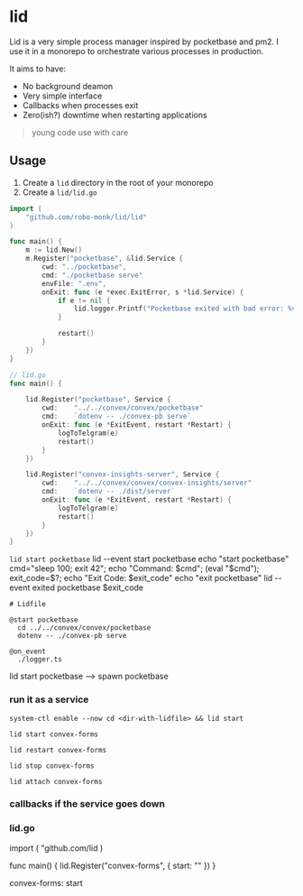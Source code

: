 # lid

Lid is a very simple process manager inspired by pocketbase and pm2.
I use it in a monorepo to orchestrate various processes in production.

It aims to have:
- No background deamon
- Very simple interface
- Callbacks when processes exit
- Zero(ish?) downtime when restarting applications

> young code use with care

## Usage
1. Create a `lid` directory in the root of your monorepo
2. Create a `lid/lid.go`
```go
import (
	"github.com/robo-monk/lid/lid"
)

func main() {
	m := lid.New()
	m.Register("pocketbase", &lid.Service {
		cwd: "../pocketbase",
		cmd: "./pocketbase serve"
		envFile: ".env",
		onExit: func (e *exec.ExitError, s *lid.Service) {
			if e != nil {
				lid.logger.Printf("Pocketbase exited with bad error: %v\n", e)
			}

			restart()
		}
	})
}
```


```go
// lid.go
func main() {

	lid.Register("pocketbase", Service {
		cwd: 	"../../convex/convex/pocketbase"
		cmd: 	`dotenv -- ./convex-pb serve`
		onExit: func (e *ExitEvent, restart *Restart) {
			logToTelgram(e)
			restart()
		}
	})

	lid.Register("convex-insights-server", Service {
		cwd: 	"../../convex/convex/convex-insights/server"
		cmd: 	`dotenv -- ./dist/server`
		onExit: func (e *ExitEvent, restart *Restart) {
			logToTelgram(e)
			restart()
		}
	})
}
```
`lid start pocketbase`
lid --event start pocketbase
echo "start pocketbase"
cmd="sleep 100; exit 42";
echo "Command: $cmd";
(eval "$cmd");
exit_code=$?;
echo "Exit Code: $exit_code"
echo "exit pocketbase"
lid --event exited pocketbase $exit_code


```
# Lidfile

@start pocketbase
  cd ../../convex/convex/pocketbase
  dotenv -- ./convex-pb serve

@on_event
  ./logger.ts
```

lid start pocketbase
--> spawn pocketbase

### run it as a service
```
system-ctl enable --now cd <dir-with-lidfile> && lid start
```

```
lid start convex-forms
```

```
lid restart convex-forms
```

```
lid stop convex-forms
```

```
lid attach convex-forms
```

### callbacks if the service goes down

### lid.go
import (
    "github.com/lid
)

func main() {
    lid.Register("convex-forms", {
        start: ""
    })
}


convex-forms:
    start
